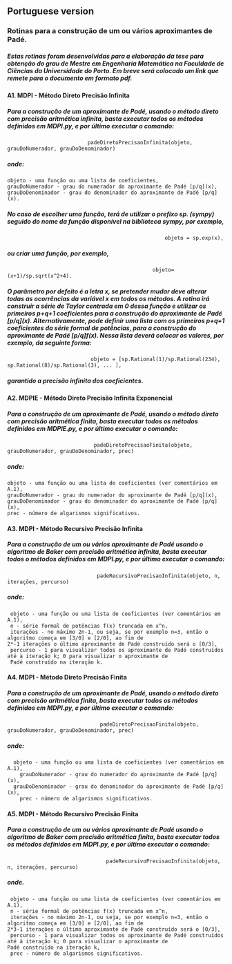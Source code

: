 ## Portuguese version

### Rotinas para a construção de um ou vários aproximantes de Padé.

##### Estas rotinas foram desenvolvidas para a elaboração da tese para obtenção do grau de Mestre em Engenharia Matemática na Faculdade de Ciências da Universidade do Porto. Em breve será colocado um link que remete para o documento em formato pdf.

#### A1. MDPI - Método Direto Precisão Infinita

##### Para a construção de um aproximante de Padé, usando o método direto com precisão aritmética infinita, basta executar todos os métodos definidos em MDPI.py, e por último executar o comando:
                              padeDiretoPrecisaoInfinita(objeto, grauDoNumerador, grauDoDenominador) 
##### onde:
    objeto - uma função ou uma lista de coeficientes,
    grauDoNumerador - grau do numerador do aproximante de Padé [p/q](x),
    grauDoDenominador - grau do denominador do aproximante de Padé [p/q](x).

##### No caso de escolher uma função, terá de utilizar o prefixo sp. (sympy) seguido do nome da função disponível na biblioteca sympy, por exemplo,
                                                       objeto = sp.exp(x), 
##### ou criar uma função, por exemplo,
                                                   objeto=(x+1)/sp.sqrt(x^2+4). 
                                                       
##### O parâmetro por defeito é a letra x, se pretender mudar deve alterar todas as ocorrências da variável x em todos os métodos. A rotina irá construir a série de Taylor centrada em 0 dessa função e utilizar os primeiros p+q+1 coeficientes para a construção do aproximante de Padé \[p/q\](x). Alternativamente, pode definir uma lista com os primeiros p+q+1 coeficientes da série formal de potências, para a construção do aproximante de Padé [p/q]f(x). Nessa lista deverá colocar os valores, por exemplo, da seguinte forma:

                               objeto = [sp.Rational(1)/sp.Rational(234), sp.Rational(8)/sp.Rational(3), ... ],
                                      
##### garantido a precisão infinita dos coeficientes.

#### A2. MDPIE - Método Direto Precisão Infinita Exponencial
##### Para a construção de um aproximante de Padé, usando o método direto com precisão aritmética finita, basta executar todos os métodos definidos em MDPIE.py, e por último executar o comando:
                                padeDiretoPrecisaoFinita(objeto, grauDoNumerador, grauDoDenominador, prec)
##### onde:

    objeto - uma função ou uma lista de coeficientes (ver comentários em A.1),
    grauDoNumerador - grau do numerador do aproximante de Padé [p/q](x),
    grauDoDenominador - grau do denominador do aproximante de Padé [p/q](x),
    prec - número de algarismos significativos.

#### A3. MDPI - Método Recursivo Precisão Infinita

##### Para a construção de um ou vários aproximante de Padé usando o algoritmo de Baker com precisão aritmética infinita, basta executar todos o métodos definidos em MDPI.py, e por último executar o comando:
                                 padeRecursivoPrecisaoInfinita(objeto, n, iterações, percurso)
##### onde: 
     objeto - uma função ou uma lista de coeficientes (ver comentários em A.1),
     n - série formal de potências f(x) truncada em x^n, 
     iterações - no máximo 2n-1, ou seja, se por exemplo n=3, então o algoritmo começa em [3/0] e [2/0], ao fim de 
    2*-1 iterações o último aproximante de Padé construído será o [0/3],
     percurso - 1 para visualizar todos os aproximante de Padé construídos até à iteração k; 0 para visualizar o aproximante de 
     Padé construído na iteração k.

#### A4. MDPI - Método Direto Precisão Finita

##### Para a construção de um aproximante de Padé, usando o método direto com precisão aritmética finita, basta executar todos os métodos definidos em MDPI.py, e por último executar o comando:
                                  padeDiretoPrecisaoFinita(objeto, grauDoNumerador, grauDoDenominador, prec) 
##### onde:
      objeto - uma função ou uma lista de coeficientes (ver comentários em A.1),
	    grauDoNumerador - grau do numerador do aproximante de Padé [p/q](x),
      grauDoDenominador - grau do denominador do aproximante de Padé [p/q](x),
	    prec - número de algarismos significativos.

#### A5. MDPI - Método Recursivo Precisão Finita

##### Para a construção de um ou vários aproximante de Padé usando o algoritmo de Baker com precisão aritmética finita, basta executar todos os métodos definidos em MDPI.py, e por último executar o comando:
                                    padeRecursivoPrecisaoInfinita(objeto, n, iterações, percurso) 
##### onde.
     objeto - uma função ou uma lista de coeficientes (ver comentários em A.1),
     n - série formal de potências f(x) truncada em x^n,
     iterações - no máximo 2n-1, ou seja, se por exemplo n=3, então o algoritmo começa em [3/0] e [2/0], ao fim de 
    2*3-1 iterações o último aproximante de Padé construído será o [0/3],
     percurso - 1 para visualizar todos os aproximante de Padé construídos até à iteração k; 0 para visualizar o aproximante de
    Padé construído na iteração k,
     prec - número de algarismos significativos.

